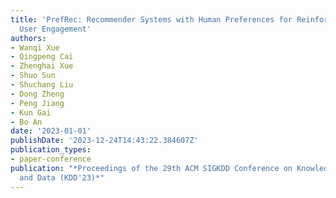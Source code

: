 ```yaml
---
title: 'PrefRec: Recommender Systems with Human Preferences for Reinforcing Long-term
  User Engagement'
authors:
- Wanqi Xue
- Qingpeng Cai
- Zhenghai Xue
- Shuo Sun
- Shuchang Liu
- Dong Zheng
- Peng Jiang
- Kun Gai
- Bo An
date: '2023-01-01'
publishDate: '2023-12-24T14:43:22.384607Z'
publication_types:
- paper-conference
publication: "*Proceedings of the 29th ACM SIGKDD Conference on Knowledge Discovery
  and Data (KDD'23)*"
---
```

